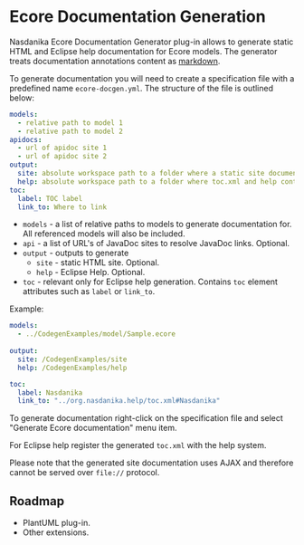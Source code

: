 # Ecore Documentation Generation

Nasdanika Ecore Documentation Generator plug-in allows to generate static HTML and Eclipse help documentation for Ecore models. The generator treats documentation annotations content as
[markdown](https://daringfireball.net/projects/markdown/syntax). 

To generate documentation you will need to create a specification file with a predefined name ``ecore-docgen.yml``. The structure of the file is outlined below: 

```yaml
models:
  - relative path to model 1
  - relative path to model 2
apidocs:
  - url of apidoc site 1
  - url of apidoc site 2
output:
  site: absolute workspace path to a folder where a static site documentation shall be generated
  help: absolute workspace path to a folder where toc.xml and help content shall be generated
toc:
  label: TOC label
  link_to: Where to link       
```

* ``models`` - a list of relative paths to models to generate documentation for. All referenced models will also be included.
* ``api`` - a list of URL's of JavaDoc sites to resolve JavaDoc links. Optional.
* ``output`` - outputs to generate
  * ``site`` - static HTML site. Optional.
  * ``help`` - Eclipse Help. Optional. 
* ``toc`` - relevant only for Eclipse help generation. Contains ``toc`` element attributes such as ``label`` or ``link_to``.

Example: 

```yaml
models:
  - ../CodegenExamples/model/Sample.ecore
  
output:
  site: /CodegenExamples/site   
  help: /CodegenExamples/help     

toc:
  label: Nasdanika
  link_to: "../org.nasdanika.help/toc.xml#Nasdanika"  
```  

To generate documentation right-click on the specification file and select "Generate Ecore documentation" menu item.

For Eclipse help register the generated ``toc.xml`` with the help system.

Please note that the generated site documentation uses AJAX and therefore cannot be served over ``file://`` protocol. 

## Roadmap

* PlantUML plug-in.
* Other extensions. 